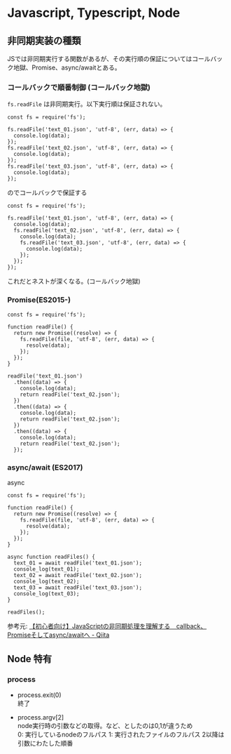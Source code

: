 # Javascript, Typescript, Node

## 非同期実装の種類

JSでは非同期実行する関数があるが、その実行順の保証についてはコールバック地獄、Promise、async/awaitとある。

### コールバックで順番制御 (コールバック地獄)
`fs.readFile` は非同期実行。以下実行順は保証されない。
```
const fs = require('fs');

fs.readFile('text_01.json', 'utf-8', (err, data) => {
  console.log(data);
});
fs.readFile('text_02.json', 'utf-8', (err, data) => {
  console.log(data);
});
fs.readFile('text_03.json', 'utf-8', (err, data) => {
  console.log(data);
});
```

のでコールバックで保証する

```
const fs = require('fs');

fs.readFile('text_01.json', 'utf-8', (err, data) => {
  console.log(data);
  fs.readFile('text_02.json', 'utf-8', (err, data) => {
    console.log(data);
    fs.readFile('text_03.json', 'utf-8', (err, data) => {
      console.log(data);
    });
  });
});
```

これだとネストが深くなる。(コールバック地獄)

### Promise(ES2015-)

```
const fs = require('fs');

function readFile() {
  return new Promise((resolve) => {
    fs.readFile(file, 'utf-8', (err, data) => {
      resolve(data);
    });
  });
}

readFile('text_01.json')
  .then((data) => {
    console.log(data);
    return readFile('text_02.json');
  })
  .then((data) => {
    console.log(data);
    return readFile('text_02.json');
  })
  .then((data) => {
    console.log(data);
    return readFile('text_02.json');
  });
```

### async/await (ES2017)

async
```
const fs = require('fs');

function readFile() {
  return new Promise((resolve) => {
    fs.readFile(file, 'utf-8', (err, data) => {
      resolve(data);
    });
  });
}

async function readFiles() {
  text_01 = await readFile('text_01.json');
  console_log(text_01);
  text_02 = await readFile('text_02.json');
  console_log(text_02);
  text_03 = await readFile('text_03.json');
  console_log(text_03);
}

readFiles();
```

参考元: [【初心者向け】JavaScriptの非同期処理を理解する　callback、Promiseそしてasync/awaitへ - Qiita](https://qiita.com/G-awa/items/652107a9abf7ff6d0d06)

## Node 特有

### process

- process.exit(0)  
終了

- process.argv[2]  
node実行時の引数などの取得。など、としたのは0,1が違うため  
0: 実行しているnodeのフルパス
1: 実行されたファイルのフルパス
2以降は引数にわたした順番

